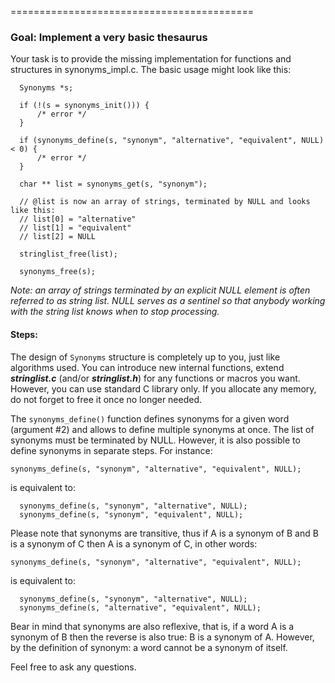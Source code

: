 
==========================================

### Goal: Implement a very basic thesaurus

Your task is to provide the missing implementation for functions and structures
in synonyms_impl.c. The basic usage might look like this:

```
  Synonyms *s;

  if (!(s = synonyms_init())) {
      /* error */
  }

  if (synonyms_define(s, "synonym", "alternative", "equivalent", NULL) < 0) {
      /* error */
  }

  char ** list = synonyms_get(s, "synonym");

  // @list is now an array of strings, terminated by NULL and looks like this:
  // list[0] = "alternative"
  // list[1] = "equivalent"
  // list[2] = NULL

  stringlist_free(list);

  synonyms_free(s);
```

_Note: an array of strings terminated by an explicit NULL element is often
referred to as string list. NULL serves as a sentinel so that anybody working
with the string list knows when to stop processing._

#### Steps:
The design of `Synonyms` structure is completely up to you, just like algorithms
used. You can introduce new internal functions, extend **_stringlist.c_** (and/or
**_stringlist.h_**) for any functions or macros you want. However, you can use
standard C library only. If you allocate any memory, do not forget to free it
once no longer needed.

The `synonyms_define()` function defines synonyms for a given word (argument #2)
and allows to define multiple synonyms at once. The list of synonyms must be
terminated by NULL. However, it is also possible to define synonyms in separate
steps. For instance:

  `synonyms_define(s, "synonym", "alternative", "equivalent", NULL);`

is equivalent to:
```
  synonyms_define(s, "synonym", "alternative", NULL);
  synonyms_define(s, "synonym", "equivalent", NULL);
```
Please note that synonyms are transitive, thus if A is a synonym of B and B is a
synonym of C then A is a synonym of C, in other words:

  `synonyms_define(s, "synonym", "alternative", "equivalent", NULL);`

is equivalent to:
```
  synonyms_define(s, "synonym", "alternative", NULL);
  synonyms_define(s, "alternative", "equivalent", NULL);
```
Bear in mind that synonyms are also reflexive, that is, if a word A is a
synonym of B then the reverse is also true: B is a synonym of A. However, by
the definition of synonym: a word cannot be a synonym of itself.

Feel free to ask any questions.
